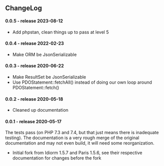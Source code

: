 ChangeLog
---------

#### 0.0.5 - release 2023-08-12

* Add phpstan, clean things up to pass at level 5

#### 0.0.4 - release 2022-02-23

* Make ORM be JsonSerializable

#### 0.0.3 - release 2020-06-22

* Make ResultSet be JsonSerializable
* Use PDOStatement::fetchAll() instead of doing our own loop around
  PDOStatement::fetch()

#### 0.0.2 - release 2020-05-18

* Cleaned up documentation

#### 0.0.1 - release 2020-05-17

The tests pass (on PHP 7.3 and 7.4, but that just means there is inadequate
testing). The documentation is a very rough merge of the original
documentation and may not even build, it will need some reorganization.

* Initial fork from Idiorm 1.5.7 and Paris 1.5.6, see their respective
  documentation for changes before the fork


